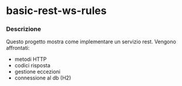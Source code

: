 # basic-rest-ws-rules

### Descrizione
Questo progetto mostra come implementare un servizio rest. Vengono affrontati:

* metodi HTTP
* codici risposta
* gestione eccezioni
* connessione al db (H2)
